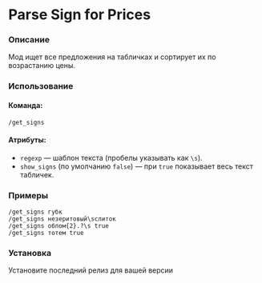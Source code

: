 # Parse Sign for Prices

### Описание  
Мод ищет все предложения на табличках и сортирует их по возрастанию цены.

### Использование
#### Команда:
`/get_signs`  
#### Атрибуты:
- `regexp` — шаблон текста (пробелы указывать как `\s`).
- `show_signs` (по умолчанию `false`) — при `true` показывает весь текст табличек.

### Примеры
```
/get_signs губк
/get_signs незеритовый\sслиток
/get_signs облом{2}.?\s true
/get_signs тотем true
```

### Установка
Установите последний релиз для вашей версии
